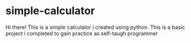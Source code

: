 # simple-calculator
Hi there! 
This is a simple calculator i created using python. This is a basic project i completed to gain practice as self-taugh programmer
